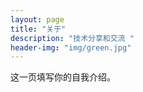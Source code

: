 ```yaml
---
layout: page
title: "关于"
description: "技术分享和交流 " 
header-img: "img/green.jpg"
---
```


这一页填写你的自我介绍。





